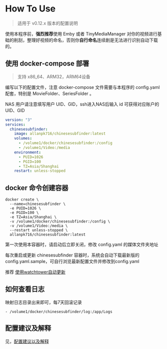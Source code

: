 # How To Use

> 适用于 v0.12.x 版本的配置说明

使用本程序前，**强烈推荐**使用 Emby 或者 TinyMediaManager 对你的视频进行基础的削刮，整理好视频的命名，否则你**自行命名**连续剧是无法进行识别自动下载的。


## 使用 docker-compose 部署

> 支持 x86_64、ARM32，ARM64设备

编写以下的配置文件，注意 docker-compose 文件需要与本程序的 config.yaml 配套，特别是 MovieFolder、SeriesFolder  。

NAS 用户请注意填写用户 UID、GID，ssh进入NAS后输入 id 可获得对应账户的 UID、GID  

```yaml
version: "3"
services:
  chinesesubfinder:
    image: allanpk716/chinesesubfinder:latest
    volumes:
      - /volume1/docker/chinesesubfinder:/config
      - /volume1/Video:/media
    environment:
      - PUID=1026
      - PGID=100
      - TZ=Asia/Shanghai
    restart: unless-stopped
```

## docker 命令创建容器

````
docker create \
  --name=chinesesubfinder \
  -e PUID=1026 \
  -e PGID=100 \
  -e TZ=Asia/Shanghai \
  -v /volume1/docker/chinesesubfinder:/config \
  -v /volume1/Video:/media \
  --restart unless-stopped \
  allanpk716/chinesesubfinder:latest
````

第一次使用本容器时，请启动后立即关闭，修改 config.yaml 的媒体文件夹地址  

每次重启或更新 chinesesubfinder 容器时，系统会自动下载最新版的config.yaml.sample，可自行浏览最新配置文件并修改到config.yaml 

推荐 [使用watchtower自动更新](https://sleele.com/2019/06/16/docker更新容器镜像神器-watchtower/ ) 

## 如何查看日志

映射日志目录出来即可，每7天回滚记录

```
- /volume1/docker/chinesesubfinder/log:/app/Logs
```

## 配置建议及解释

见，[配置建议以及解释](https://github.com/allanpk716/ChineseSubFinder/blob/docs/DesignFile/%E9%85%8D%E7%BD%AE%E5%BB%BA%E8%AE%AE%E4%BB%A5%E5%8F%8A%E8%A7%A3%E9%87%8A.md)
